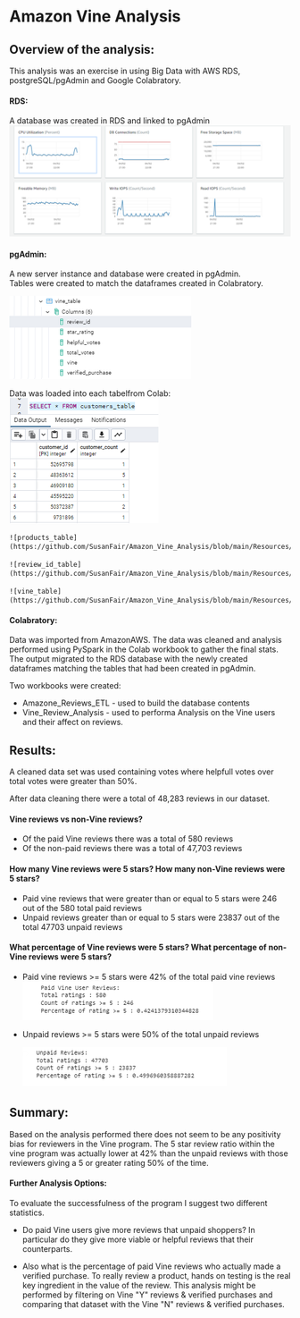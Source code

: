 # Amazon Vine Analysis

## Overview of the analysis: 
This analysis was an exercise in using Big Data with AWS RDS, postgreSQL/pgAdmin and Google Colabratory.

#### RDS: <br> 
A database was created in RDS and linked to pgAdmin<br>
![Alt text](https://github.com/SusanFair/Amazon_Vine_Analysis/blob/main/Resources/RDS_activity.PNG)

#### pgAdmin: <br>
A new server instance and database were created in pgAdmin.  
Tables were created to match the dataframes created in Colabratory. <br>

![pdAdmin Tables](https://github.com/SusanFair/Amazon_Vine_Analysis/blob/main/Resources/pgAdmin_tables.PNG)

Data was loaded into each tabelfrom Colab:<br>
    ![customers_table](https://github.com/SusanFair/Amazon_Vine_Analysis/blob/main/Resources/customers_table.PNG)

    ![products_table](https://github.com/SusanFair/Amazon_Vine_Analysis/blob/main/Resources/products_table.PNG)

    ![review_id_table](https://github.com/SusanFair/Amazon_Vine_Analysis/blob/main/Resources/review_id_table.PNG)

    ![vine_table](https://github.com/SusanFair/Amazon_Vine_Analysis/blob/main/Resources/vine_table.PNG)

#### Colabratory: <br>
Data was imported from AmazonAWS. The data was cleaned and analysis performed using PySpark in the Colab workbook to gather the final stats.  The output migrated to the RDS database with the newly created dataframes matching the tables that had been created in pgAdmin.

Two workbooks were created:<br>
* Amazone_Reviews_ETL - used to build the database contents
* Vine_Review_Analysis - used to performa Analysis on the Vine users and their affect on reviews.

## Results: 
A cleaned data set was used containing votes where helpfull votes over total votes were greater than 50%.

After data cleaning there were a total of 48,283 reviews in our dataset.

#### Vine reviews vs non-Vine reviews?
* Of the paid Vine reviews there was a total of 580 reviews
* Of the non-paid reviews there was a total of 47,703 reviews

#### How many Vine reviews were 5 stars? How many non-Vine reviews were 5 stars?
* Paid vine reviews that were greater than or equal to 5 stars were 246 out of the 580 total paid reviews
* Unpaid reviews greater than or equal to 5 stars were 23837 out of the total 47703 unpaid reviews

#### What percentage of Vine reviews were 5 stars? What percentage of non-Vine reviews were 5 stars?
* Paid vine reviews >= 5 stars were 42% of the total paid vine reviews
    ![Alt text](https://github.com/SusanFair/Amazon_Vine_Analysis/blob/main/Resources/paid_vine_stats.PNG)

* Unpaid reviews >= 5 stars were 50% of the total unpaid reviews

    ![Alt text](https://github.com/SusanFair/Amazon_Vine_Analysis/blob/main/Resources/Unpaid_stats.PNG)


## Summary: 

Based on the analysis performed there does not seem to be any positivity bias for reviewers in the Vine program.  The 5 star review ratio within the vine program was actually lower at 42% than the unpaid reviews with those reviewers giving a 5 or greater rating 50% of the time.

#### Further Analysis Options:
To evaluate the successfulness of the program I suggest two different statistics.

* Do paid Vine users give more reviews that unpaid shoppers?  In particular do they give more viable or helpful reviews that their counterparts.

* Also what is the percentage of paid Vine reviews who actually made a verified purchase.  To really review a product, hands on testing is the real key ingredient in the value of the review.  This analysis might be performed by filtering on Vine "Y" reviews & verified purchases and comparing that dataset with the Vine "N" reviews & verified purchases.

